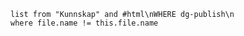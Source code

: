 ```dataview
list from "Kunnskap" and #html\nWHERE dg-publish\n
where file.name != this.file.name
```